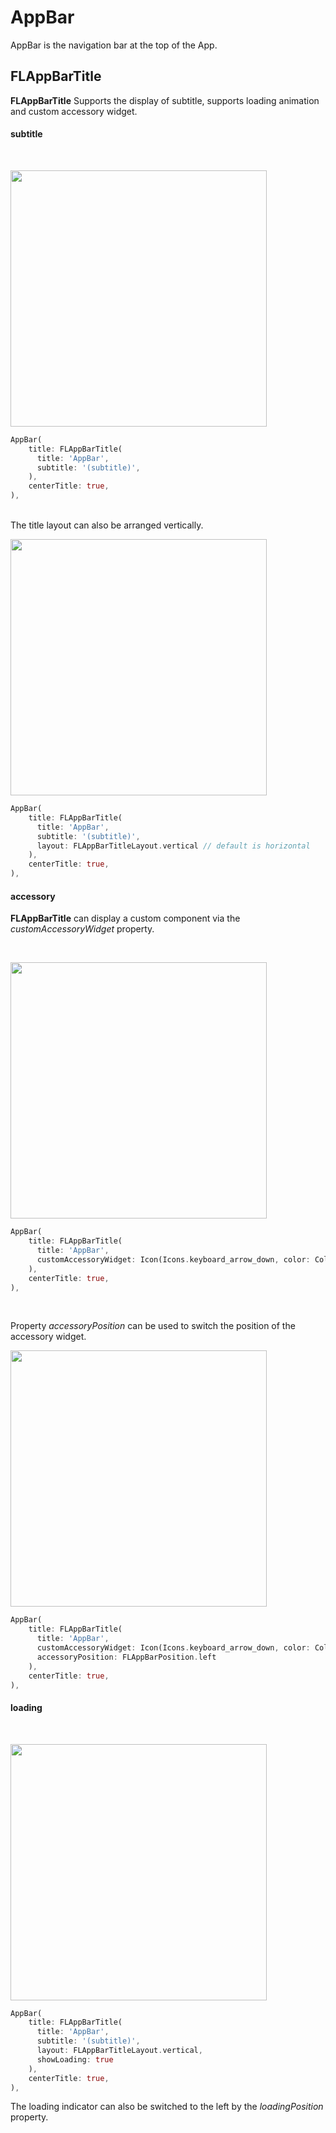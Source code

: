 # AppBar

AppBar is the navigation bar at the top of the App.

## FLAppBarTitle

**FLAppBarTitle** Supports the display of subtitle, supports loading animation and custom accessory widget.

#### subtitle

<br />
<p align="left">
    <img width="410" src="http://abtfun.oss-cn-beijing.aliyuncs.com/img/2019-12-11-023836.png" />
</p>

```dart
AppBar(
    title: FLAppBarTitle(
      title: 'AppBar',
      subtitle: '(subtitle)',
    ),
    centerTitle: true,
),
```

<br />
The title layout can also be arranged vertically.

<p align="left">
    <img width="410" src="http://abtfun.oss-cn-beijing.aliyuncs.com/img/2019-12-11-%E5%B1%8F%E5%B9%95%E5%BF%AB%E7%85%A7%202019-12-11%20%E4%B8%8A%E5%8D%8810.46.20.png" />
</p>

```dart
AppBar(
    title: FLAppBarTitle(
      title: 'AppBar',
      subtitle: '(subtitle)',
      layout: FLAppBarTitleLayout.vertical // default is horizontal
    ),
    centerTitle: true,
),
```

#### accessory

**FLAppBarTitle** can display a custom component via the *customAccessoryWidget* property.

<br />
<p align="left">
    <img width="410" src="http://abtfun.oss-cn-beijing.aliyuncs.com/img/2019-12-11-025133.png" />
</p>

```dart
AppBar(
    title: FLAppBarTitle(
      title: 'AppBar',
      customAccessoryWidget: Icon(Icons.keyboard_arrow_down, color: Colors.white)
    ),
    centerTitle: true,
),
```

<br />

Property *accessoryPosition* can be used to switch the position of the accessory widget.

<p align="left">
    <img width="410" src="http://abtfun.oss-cn-beijing.aliyuncs.com/img/2019-12-11-025715.png" />
</p>

```dart
AppBar(
    title: FLAppBarTitle(
      title: 'AppBar',
      customAccessoryWidget: Icon(Icons.keyboard_arrow_down, color: Colors.white),
      accessoryPosition: FLAppBarPosition.left
    ),
    centerTitle: true,
),
```

#### loading

<br />
<p align="left">
    <img width="410" src="http://abtfun.oss-cn-beijing.aliyuncs.com/img/2019-12-11-export.gif" />
</p>

```dart
AppBar(
    title: FLAppBarTitle(
      title: 'AppBar',
      subtitle: '(subtitle)',
      layout: FLAppBarTitleLayout.vertical,
      showLoading: true
    ),
    centerTitle: true,
),
```

The loading indicator can also be switched to the left by the *loadingPosition* property.


